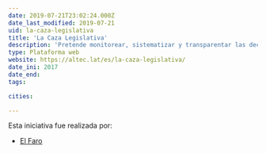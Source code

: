```yaml
---
date: 2019-07-21T23:02:24.000Z
date_last_modified: 2019-07-21
uid: la-caza-legislativa
title: 'La Caza Legislativa'
description: 'Pretende monitorear, sistematizar y transparentar las decisiones y acciones del congreso legislativo de El Salvador.'
type: Plataforma web
website: https://altec.lat/es/la-caza-legislativa/
date_ini: 2017
date_end: 
tags:

cities: 

---
```


Esta iniciativa fue realizada por:

- [El Faro](/organizaciones/el-faro)
